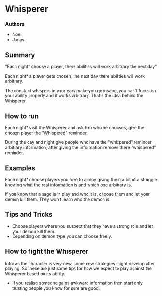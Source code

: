 # Whisperer

### Authors
- Noel
- Jonas

## Summary

"Each night* choose a player, there abilities will work arbitrary the next day"

Each night* a player gets chosen, the next day there abilities will work arbitrary.

The constant whispers in your ears make you go insane, you can't focus on your ability properly and it works arbitrary. That's the idea behind the Whisperer.

## How to run

Each night* visit the Whisperer and ask him who he chooses, give the chosen player the "Whispered" reminder.

During the day and night give people who have the "whispered" reminder arbitrary information, after giving the information remove there "whispered" reminder.

## Examples

Each night* choose players you love to annoy giving them a bit of a struggle knowing what the real information is and which one arbitrary is.

If you know that a sage is in play and who it is, choose them and let your demon kill them. They won't learn who the demon is.

## Tips and Tricks

- Choose players where you suspect that they have a strong role and let your demon kill them.
- Depending on demon type you can choose freely.

## How to fight the Whisperer

Info: as the character is very new, some new strategies might develop after playing. So these are just some tips for how we expect to play against the Whisperer based on its ability.

- If you realise someone gains awkward information then start only trusting people you know for sure are good.
